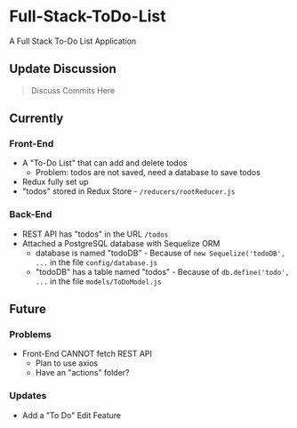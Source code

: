 # Full-Stack-ToDo-List
 A Full Stack To-Do List Application

## Update Discussion

> Discuss Commits Here

## Currently

### Front-End

- A "To-Do List" that can add and delete todos
  - Problem: todos are not saved, need a database to save todos
- Redux fully set up
- "todos" stored in Redux Store - `/reducers/rootReducer.js`

### Back-End
- REST API has "todos" in the URL `/todos`
- Attached a PostgreSQL database with Sequelize ORM
  - database is named "todoDB" - Because of `new Sequelize('todoDB', ...` in the file `config/database.js`
  - "todoDB" has a table named "todos" - Because of `db.define('todo', ...` in the file `models/ToDoModel.js`

## Future

### Problems
- Front-End CANNOT fetch REST API
  - Plan to use axios
  - Have an "actions" folder?

### Updates
- Add a "To Do" Edit Feature
